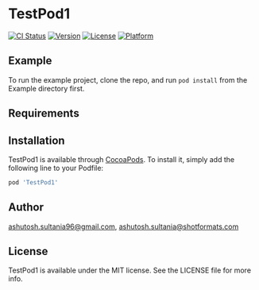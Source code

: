 # TestPod1

[![CI Status](http://img.shields.io/travis/ashutosh.sultania96@gmail.com/TestPod1.svg?style=flat)](https://travis-ci.org/ashutosh.sultania96@gmail.com/TestPod1)
[![Version](https://img.shields.io/cocoapods/v/TestPod1.svg?style=flat)](http://cocoapods.org/pods/TestPod1)
[![License](https://img.shields.io/cocoapods/l/TestPod1.svg?style=flat)](http://cocoapods.org/pods/TestPod1)
[![Platform](https://img.shields.io/cocoapods/p/TestPod1.svg?style=flat)](http://cocoapods.org/pods/TestPod1)

## Example

To run the example project, clone the repo, and run `pod install` from the Example directory first.

## Requirements

## Installation

TestPod1 is available through [CocoaPods](http://cocoapods.org). To install
it, simply add the following line to your Podfile:

```ruby
pod 'TestPod1'
```

## Author

ashutosh.sultania96@gmail.com, ashutosh.sultania@shotformats.com

## License

TestPod1 is available under the MIT license. See the LICENSE file for more info.
